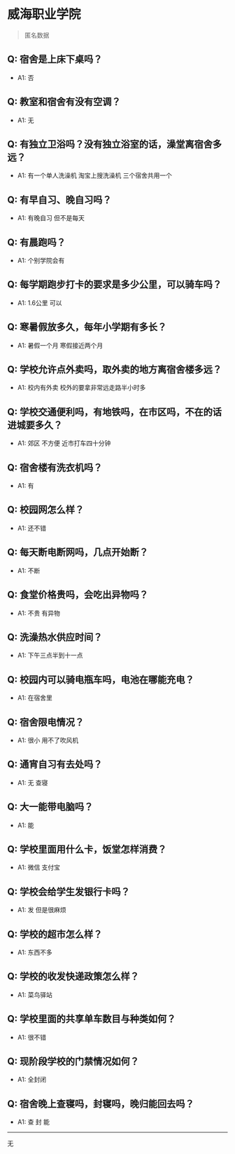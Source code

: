 # 威海职业学院
> 匿名数据
## Q: 宿舍是上床下桌吗？
- A1: 否
## Q: 教室和宿舍有没有空调？
- A1: 无
## Q: 有独立卫浴吗？没有独立浴室的话，澡堂离宿舍多远？
- A1: 有一个单人洗澡机 淘宝上搜洗澡机 三个宿舍共用一个
## Q: 有早自习、晚自习吗？
- A1: 有晚自习 但不是每天
## Q: 有晨跑吗？
- A1: 个别学院会有
## Q: 每学期跑步打卡的要求是多少公里，可以骑车吗？
- A1: 1.6公里 可以
## Q: 寒暑假放多久，每年小学期有多长？
- A1: 暑假一个月 寒假接近两个月
## Q: 学校允许点外卖吗，取外卖的地方离宿舍楼多远？
- A1: 校内有外卖 校外的要拿非常远走路半小时多
## Q: 学校交通便利吗，有地铁吗，在市区吗，不在的话进城要多久？
- A1: 郊区 不方便 近市打车四十分钟
## Q: 宿舍楼有洗衣机吗？
- A1: 有
## Q: 校园网怎么样？
- A1: 还不错
## Q: 每天断电断网吗，几点开始断？
- A1: 不断
## Q: 食堂价格贵吗，会吃出异物吗？
- A1: 不贵 有异物
## Q: 洗澡热水供应时间？
- A1: 下午三点半到十一点
## Q: 校园内可以骑电瓶车吗，电池在哪能充电？
- A1: 在宿舍里
## Q: 宿舍限电情况？
- A1: 很小 用不了吹风机
## Q: 通宵自习有去处吗？
- A1: 无 查寝
## Q: 大一能带电脑吗？
- A1: 能
## Q: 学校里面用什么卡，饭堂怎样消费？
- A1: 微信 支付宝
## Q: 学校会给学生发银行卡吗？
- A1: 发 但是很麻烦
## Q: 学校的超市怎么样？
- A1: 东西不多
## Q: 学校的收发快递政策怎么样？
- A1: 菜鸟驿站
## Q: 学校里面的共享单车数目与种类如何？
- A1: 很不错
## Q: 现阶段学校的门禁情况如何？
- A1: 全封闭
## Q: 宿舍晚上查寝吗，封寝吗，晚归能回去吗？
- A1: 查 封 能
***
无
